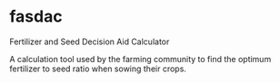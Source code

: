 fasdac
======

Fertilizer and Seed Decision Aid Calculator

A calculation tool used by the farming community to find the optimum fertilizer to seed ratio when sowing their crops.


